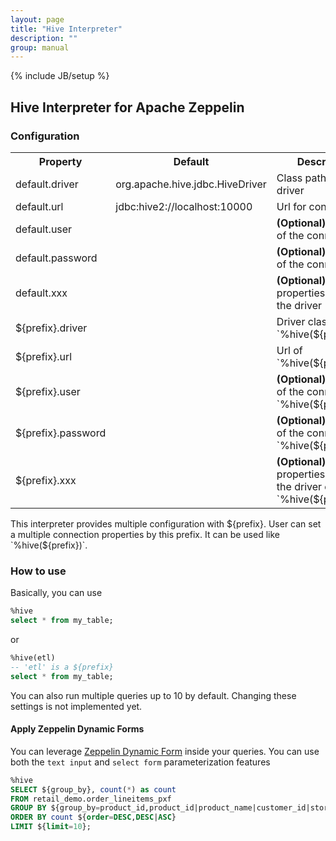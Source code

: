 ```yaml
---
layout: page
title: "Hive Interpreter"
description: ""
group: manual
---
```

{% include JB/setup %}


## Hive Interpreter for Apache Zeppelin

### Configuration

<table class="table-configuration">
  <tr>
    <th>Property</th>
    <th>Default</th>
    <th>Description</th>
  </tr>
  <tr>
    <td>default.driver</td>
    <td>org.apache.hive.jdbc.HiveDriver</td>
    <td>Class path of JDBC driver</td>
  </tr>
  <tr>
    <td>default.url</td>
    <td>jdbc:hive2://localhost:10000</td>
    <td>Url for connection</td>
  </tr>
  <tr>
    <td>default.user</td>
    <td></td>
    <td><b>(Optional)</b>Username of the connection</td>
  </tr>
  <tr>
    <td>default.password</td>
    <td></td>
    <td><b>(Optional)</b>Password of the connection</td>
  </tr>
  <tr>
    <td>default.xxx</td>
    <td></td>
    <td><b>(Optional)</b>Other properties used by the driver</td>
  </tr>
  <tr>
    <td>${prefix}.driver</td>
    <td></td>
    <td>Driver class path of `%hive(${prefix})`</td> 
  </tr>
  <tr>
    <td>${prefix}.url</td>
    <td></td>
    <td>Url of `%hive(${prefix})`</td>
  </tr>
  <tr>
    <td>${prefix}.user</td>
    <td></td>
    <td><b>(Optional)</b>Username of the connection of `%hive(${prefix})`</td>
  </tr>
  <tr>
    <td>${prefix}.password</td>
    <td></td>
    <td><b>(Optional)</b>Password of the connection of `%hive(${prefix})`</td>
  </tr>
  <tr>
    <td>${prefix}.xxx</td>
    <td></td>
    <td><b>(Optional)</b>Other properties used by the driver of `%hive(${prefix})`</td>
  </tr>
</table>

This interpreter provides multiple configuration with ${prefix}. User can set a multiple connection properties by this prefix. It can be used like `%hive(${prefix})`.

### How to use

Basically, you can use

```sql
%hive
select * from my_table;
```

or

```sql
%hive(etl)
-- 'etl' is a ${prefix}
select * from my_table;
```

You can also run multiple queries up to 10 by default. Changing these settings is not implemented yet.

#### Apply Zeppelin Dynamic Forms

You can leverage [Zeppelin Dynamic Form]({{BASE_PATH}}/manual/dynamicform.html) inside your queries. You can use both the `text input` and `select form` parameterization features

```sql
%hive
SELECT ${group_by}, count(*) as count 
FROM retail_demo.order_lineitems_pxf 
GROUP BY ${group_by=product_id,product_id|product_name|customer_id|store_id} 
ORDER BY count ${order=DESC,DESC|ASC} 
LIMIT ${limit=10};
```
